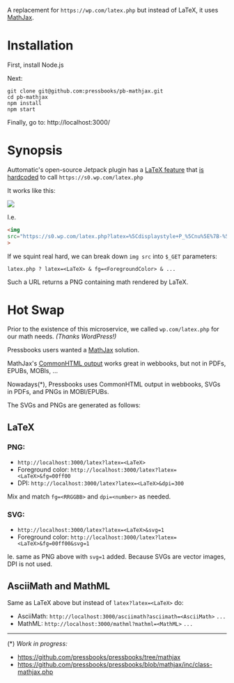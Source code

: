A replacement for `https://wp.com/latex.php`  but instead of LaTeX, it uses [MathJax](https://www.mathjax.org/).

# Installation

First, install Node.js

Next:

    git clone git@github.com:pressbooks/pb-mathjax.git
    cd pb-mathjax
    npm install
    npm start
    
Finally, go to: http://localhost:3000/  

# Synopsis

Auttomatic's open-source Jetpack plugin has a [LaTeX feature](https://en.support.wordpress.com/latex/) that [is hardcoded](https://github.com/Automattic/jetpack/blob/45a6dfefbd8f4239cd61cbd28f361e9ef6036cac/modules/latex.php#L87)
to call `https://s0.wp.com/latex.php`

It works like this:

<p><img src="https://s0.wp.com/latex.php?latex=%5Cdisplaystyle+P_%5Cnu%5E%7B-%5Cmu%7D%28z%29%3D%5Cfrac%7B%5Cleft%28z%5E2-1%5Cright%29%5E%7B%5Cfrac%7B%5Cmu%7D%7B2%7D%7D%7D%7B2%5E%5Cmu+%5Csqrt%7B%5Cpi%7D%5CGamma%5Cleft%28%5Cmu%2B%5Cfrac%7B1%7D%7B2%7D%5Cright%29%7D%5Cint_%7B-1%7D%5E1%5Cfrac%7B%5Cleft%281-t%5E2%5Cright%29%5E%7B%5Cmu+-%5Cfrac%7B1%7D%7B2%7D%7D%7D%7B%5Cleft%28z%2Bt%5Csqrt%7Bz%5E2-1%7D%5Cright%29%5E%7B%5Cmu-%5Cnu%7D%7Ddt&amp;fg=000000&bg=T" ></p>

I.e.

```html
<img 
src="https://s0.wp.com/latex.php?latex=%5Cdisplaystyle+P_%5Cnu%5E%7B-%5Cmu%7D%28z%29%3D%5Cfrac%7B%5Cleft%28z%5E2-1%5Cright%29%5E%7B%5Cfrac%7B%5Cmu%7D%7B2%7D%7D%7D%7B2%5E%5Cmu+%5Csqrt%7B%5Cpi%7D%5CGamma%5Cleft%28%5Cmu%2B%5Cfrac%7B1%7D%7B2%7D%5Cright%29%7D%5Cint_%7B-1%7D%5E1%5Cfrac%7B%5Cleft%281-t%5E2%5Cright%29%5E%7B%5Cmu+-%5Cfrac%7B1%7D%7B2%7D%7D%7D%7B%5Cleft%28z%2Bt%5Csqrt%7Bz%5E2-1%7D%5Cright%29%5E%7B%5Cmu-%5Cnu%7D%7Ddt&amp;fg=000000" 
>
```

If we squint real hard, we can break down `img src` into `$_GET` parameters:

`latex.php ? latex=<LaTeX> & fg=<ForegroundColor> & ...`

Such a URL returns a PNG containing math rendered by LaTeX.

# Hot Swap

Prior to the existence of this microservice, we called `wp.com/latex.php` for our math needs. _(Thanks WordPress!)_

Pressbooks users wanted a [MathJax](https://www.mathjax.org/) solution. 

MathJax's [CommonHTML output](http://docs.mathjax.org/en/latest/options/output-processors/CommonHTML.html) works great in webbooks, but not in PDFs, EPUBs, MOBIs, ...

Nowadays(*), Pressbooks uses CommonHTML output in webbooks, SVGs in PDFs, and PNGs in MOBI/EPUBs. 

The SVGs and PNGs are generated as follows:

## LaTeX

### PNG:

+ `http://localhost:3000/latex?latex=<LaTeX>`
+ Foreground color: `http://localhost:3000/latex?latex=<LaTeX>&fg=00ff00`
+ DPI: `http://localhost:3000/latex?latex=<LaTeX>&dpi=300`

Mix and match `fg=<RRGGBB>` and `dpi=<number>` as needed.

### SVG:

+ `http://localhost:3000/latex?latex=<LaTeX>&svg=1`
+ Foreground color: `http://localhost:3000/latex?latex=<LaTeX>&fg=00ff00&svg=1`

Ie. same as PNG above with `svg=1` added. Because SVGs are vector images, DPI is not used.
 
## AsciiMath and MathML

Same as LaTeX above but instead of `latex?latex=<LaTeX>` do:

+ AsciiMath: `http://localhost:3000/asciimath?asciimath=<AsciiMath>` `...`
+ MathML: `http://localhost:3000/mathml?mathml=<MathML>` `...`

---

(*) _Work in progress:_
+ https://github.com/pressbooks/pressbooks/tree/mathjax
+ https://github.com/pressbooks/pressbooks/blob/mathjax/inc/class-mathjax.php

